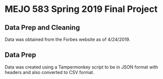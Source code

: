 # MEJO 583 Spring 2019 Final Project

## Data Prep and Cleaning

Data was obtained from the Forbes website as of 4/24/2019.

## Data Prep

Data was created using a Tampermonkey script to be in JSON format with headers and also converted to CSV format.